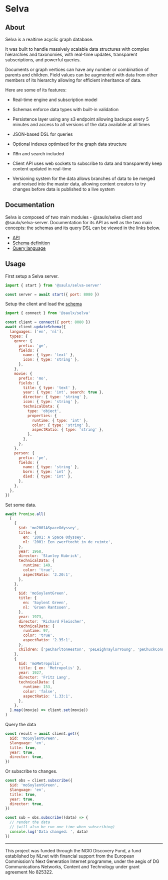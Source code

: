 # Selva

## About

Selva is a realtime acyclic graph database.

It was built to handle massively scalable data structures with complex hierarchies and taxonomies, with real-time updates, transparent subscriptions, and powerful queries.

Documents or graph vertices can have any number or combination of parents and children. Field values can be augmented with data from other members of its hierarchy allowing for efficient inheritance of data.

Here are some of its features:

- Real-time engine and subscription model

- Schemas enforce data types with built-in validation

- Persistence layer using any s3 endpoint allowing backups every 5 minutes and access to all versions of the data available at all times

- JSON-based DSL for queries

- Optional indexes optimised for the graph data structure

- I18n and search included

- Client API uses web sockets to subscribe to data and transparently keep content updated in real-time

- Versioning system for the data allows branches of data to be merged and revised into the master data, allowing content creators to try changes before data is published to a live system

## Documentation

Selva is composed of two main modules - @saulx/selva client and @saulx/selva-server.
Documentation for its API as well as the two main concepts: the schemas and its query DSL can be viewed in the links below.

- [API](docs/api.md)
- [Schema definition](docs/schemas.md)
- [Query language](docs/query.md)

## Usage

First setup a Selva server.

```js
import { start } from '@saulx/selva-server'

const server = await start({ port: 8080 })
```

Setup the client and load the [schema](docs/schemas.md)

```js
import { connect } from '@saulx/selva'

const client = connect({ port: 8080 })
await client.updateSchema({
  languages: ['en', 'nl'],
  types: {
    genre: {
      prefix: 'ge',
      fields: {
        name: { type: 'text' },
        icon: { type: 'string' },
      },
    },
    movie: {
      prefix: 'mo',
      fields: {
        title: { type: 'text' },
        year: { type: 'int', search: true },
        director: { type: 'string' },
        icon: { type: 'string' },
        technicalData: {
          type: 'object',
          properties: {
            runtime: { type: 'int' },
            color: { type: 'string' },
            aspectRatio: { type: 'string' },
          },
        },
      },
    },
    person: {
      prefix: 'pe',
      fields: {
        name: { type: 'string' },
        born: { type: 'int' },
        died: { type: 'int' },
      },
    },
  },
})
```

Set some data.

```js
await Promise.all(
  [
    {
      $id: 'mo2001ASpaceOdyssey',
      title: {
        en: '2001: A Space Odyssey',
        nl: '2001: Een zwerftocht in de ruimte',
      },
      year: 1968,
      director: 'Stanley Kubrick',
      technicalData: {
        runtime: 149,
        color: 'true',
        aspectRatio: '2.20:1',
      },
    },
    {
      $id: 'moSoylentGreen',
      title: {
        en: 'Soylent Green',
        nl: 'Groen Rantsoen',
      },
      year: 1973,
      director: 'Richard Fleischer',
      technicalData: {
        runtime: 97,
        color: 'true',
        aspectRatio: '2.35:1',
      },
      children: ['peCharltonHeston', 'peLeighTaylorYoung', 'peChuckConnors'],
    },
    {
      $id: 'moMetropolis',
      title: { en: 'Metropolis' },
      year: 1927,
      director: 'Fritz Lang',
      technicalData: {
        runtime: 153,
        color: 'false',
        aspectRatio: '1.33:1',
      },
    },
  ].map((movie) => client.set(movie))
)
```

Query the data

```js
const result = await client.get({
  $id: 'moSoylentGreen',
  $language: 'en',
  title: true,
  year: true,
  director: true,
})
```

Or subscribe to changes.

```js
const obs = client.subscribe({
  $id: 'moSoylentGreen',
  $language: 'en',
  title: true,
  year: true,
  director: true,
})

const sub = obs.subscribe((data) => {
  // render the data
  // (will also be run one time when subscribing)
  console.log('Data changed: ', data)
})
```

---

This project was funded through the NGI0 Discovery Fund, a fund established by NLnet with financial support from the European Commission's Next Generation Internet programme, under the aegis of DG Communications Networks, Content and Technology under grant agreement No 825322.
